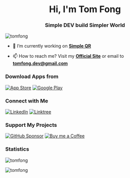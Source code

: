 <h1 align="center">Hi, I'm Tom Fong</h1>
<h3 align="center">Simple DEV build Simpler World</h3>

<p align="left"> <img src="https://komarev.com/ghpvc/?username=tomfong&label=Profile%20views&color=0e75b6&style=flat" alt="tomfong" /> </p>

- 🔭 I’m currently working on [**Simple QR**](https://github.com/tomfong/simple-qr)

- 📫 How to reach me? Visit my [**Official Site**](https://tomfong.github.io/) or email to **tomfong.dev@gmail.com**

<h3 align="left">Download Apps from</h3>

[![App Store](https://img.shields.io/badge/App_Store-0D96F6?style=flat&logo=app-store&logoColor=white)](https://apps.apple.com/us/developer/lam-hang-fong/id1621121555)
[![Google Play](https://img.shields.io/badge/Google_Play-414141?style=flat&logo=google-play&logoColor=white)](https://play.google.com/store/apps/dev?id=7271828593012906629)

<h3 align="left">Connect with Me</h3>

 [![LinkedIn](https://img.shields.io/badge/LinkedIn-0077B5?style=flat&logo=linkedin&logoColor=white)](https://www.linkedin.com/in/tom-lh-fong/)
 [![Linktree](https://img.shields.io/badge/linktree-39E09B?style=flat&logo=linktree&logoColor=white)](https://linktr.ee/tomfonghk)


<h3 align="left">Support My Projects</h3>

 [![GitHub Sponsor](https://img.shields.io/badge/sponsor-30363D?style=flat&logo=GitHub-Sponsors&logoColor=#white)](https://github.com/sponsors/tomfong?frequency=one-time)
 [![Buy me a Coffee](https://img.shields.io/badge/Buy_Me_A_Coffee-FFDD00?style=flat&logo=buy-me-a-coffee&logoColor=black)](https://www.buymeacoffee.com/tomfong)

<h3 align="left">Statistics</h3>

<p><img src="https://github-readme-stats.vercel.app/api/top-langs?username=tomfong&show_icons=true&locale=en&layout=compact" alt="tomfong" /></p>

<p><img src="https://github-readme-stats.vercel.app/api?username=tomfong&show_icons=true&locale=en" alt="tomfong" /></p>
